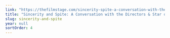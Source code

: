 ```yaml
---
link: "https://thefilmstage.com/sincerity-spite-a-conversation-with-the-directors-star-of-hannah-ha-ha/"
title: "Sincerity and Spite: A Conversation with the Directors & Star of Hannah Ha Ha"
slug: sincerity-and-spite
year: null
sortOrder: 4
---
```

